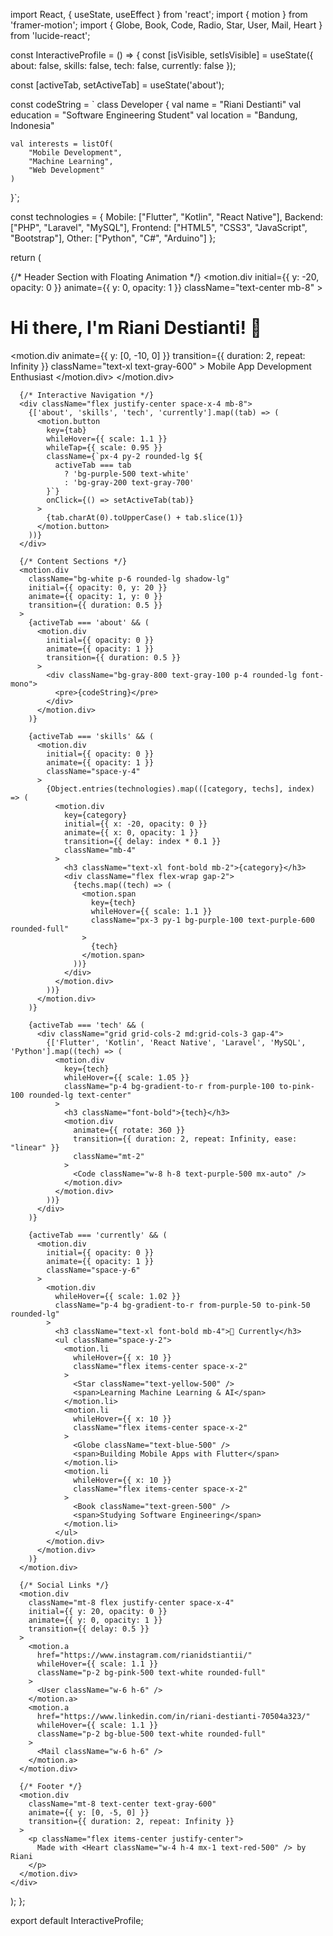 import React, { useState, useEffect } from 'react';
import { motion } from 'framer-motion';
import { Globe, Book, Code, Radio, Star, User, Mail, Heart } from 'lucide-react';

const InteractiveProfile = () => {
  const [isVisible, setIsVisible] = useState({
    about: false,
    skills: false,
    tech: false,
    currently: false
  });

  const [activeTab, setActiveTab] = useState('about');

  const codeString = `
class Developer {
    val name = "Riani Destianti"
    val education = "Software Engineering Student"
    val location = "Bandung, Indonesia"

    val interests = listOf(
        "Mobile Development",
        "Machine Learning",
        "Web Development"
    )
}`;

  const technologies = {
    Mobile: ["Flutter", "Kotlin", "React Native"],
    Backend: ["PHP", "Laravel", "MySQL"],
    Frontend: ["HTML5", "CSS3", "JavaScript", "Bootstrap"],
    Other: ["Python", "C#", "Arduino"]
  };

  return (
    <div className="max-w-4xl mx-auto p-6 bg-gray-50 rounded-lg shadow-xl">
      {/* Header Section with Floating Animation */}
      <motion.div 
        initial={{ y: -20, opacity: 0 }}
        animate={{ y: 0, opacity: 1 }}
        className="text-center mb-8"
      >
        <h1 className="text-4xl font-bold bg-gradient-to-r from-pink-500 to-purple-500 text-transparent bg-clip-text mb-4">
          Hi there, I'm Riani Destianti! 👋
        </h1>
        <motion.div 
          animate={{ y: [0, -10, 0] }}
          transition={{ duration: 2, repeat: Infinity }}
          className="text-xl text-gray-600"
        >
          Mobile App Development Enthusiast
        </motion.div>
      </motion.div>

      {/* Interactive Navigation */}
      <div className="flex justify-center space-x-4 mb-8">
        {['about', 'skills', 'tech', 'currently'].map((tab) => (
          <motion.button
            key={tab}
            whileHover={{ scale: 1.1 }}
            whileTap={{ scale: 0.95 }}
            className={`px-4 py-2 rounded-lg ${
              activeTab === tab 
                ? 'bg-purple-500 text-white' 
                : 'bg-gray-200 text-gray-700'
            }`}
            onClick={() => setActiveTab(tab)}
          >
            {tab.charAt(0).toUpperCase() + tab.slice(1)}
          </motion.button>
        ))}
      </div>

      {/* Content Sections */}
      <motion.div 
        className="bg-white p-6 rounded-lg shadow-lg"
        initial={{ opacity: 0, y: 20 }}
        animate={{ opacity: 1, y: 0 }}
        transition={{ duration: 0.5 }}
      >
        {activeTab === 'about' && (
          <motion.div
            initial={{ opacity: 0 }}
            animate={{ opacity: 1 }}
            transition={{ duration: 0.5 }}
          >
            <div className="bg-gray-800 text-gray-100 p-4 rounded-lg font-mono">
              <pre>{codeString}</pre>
            </div>
          </motion.div>
        )}

        {activeTab === 'skills' && (
          <motion.div
            initial={{ opacity: 0 }}
            animate={{ opacity: 1 }}
            className="space-y-4"
          >
            {Object.entries(technologies).map(([category, techs], index) => (
              <motion.div
                key={category}
                initial={{ x: -20, opacity: 0 }}
                animate={{ x: 0, opacity: 1 }}
                transition={{ delay: index * 0.1 }}
                className="mb-4"
              >
                <h3 className="text-xl font-bold mb-2">{category}</h3>
                <div className="flex flex-wrap gap-2">
                  {techs.map((tech) => (
                    <motion.span
                      key={tech}
                      whileHover={{ scale: 1.1 }}
                      className="px-3 py-1 bg-purple-100 text-purple-600 rounded-full"
                    >
                      {tech}
                    </motion.span>
                  ))}
                </div>
              </motion.div>
            ))}
          </motion.div>
        )}

        {activeTab === 'tech' && (
          <div className="grid grid-cols-2 md:grid-cols-3 gap-4">
            {['Flutter', 'Kotlin', 'React Native', 'Laravel', 'MySQL', 'Python'].map((tech) => (
              <motion.div
                key={tech}
                whileHover={{ scale: 1.05 }}
                className="p-4 bg-gradient-to-r from-purple-100 to-pink-100 rounded-lg text-center"
              >
                <h3 className="font-bold">{tech}</h3>
                <motion.div
                  animate={{ rotate: 360 }}
                  transition={{ duration: 2, repeat: Infinity, ease: "linear" }}
                  className="mt-2"
                >
                  <Code className="w-8 h-8 text-purple-500 mx-auto" />
                </motion.div>
              </motion.div>
            ))}
          </div>
        )}

        {activeTab === 'currently' && (
          <motion.div
            initial={{ opacity: 0 }}
            animate={{ opacity: 1 }}
            className="space-y-6"
          >
            <motion.div
              whileHover={{ scale: 1.02 }}
              className="p-4 bg-gradient-to-r from-purple-50 to-pink-50 rounded-lg"
            >
              <h3 className="text-xl font-bold mb-4">🌟 Currently</h3>
              <ul className="space-y-2">
                <motion.li
                  whileHover={{ x: 10 }}
                  className="flex items-center space-x-2"
                >
                  <Star className="text-yellow-500" />
                  <span>Learning Machine Learning & AI</span>
                </motion.li>
                <motion.li
                  whileHover={{ x: 10 }}
                  className="flex items-center space-x-2"
                >
                  <Globe className="text-blue-500" />
                  <span>Building Mobile Apps with Flutter</span>
                </motion.li>
                <motion.li
                  whileHover={{ x: 10 }}
                  className="flex items-center space-x-2"
                >
                  <Book className="text-green-500" />
                  <span>Studying Software Engineering</span>
                </motion.li>
              </ul>
            </motion.div>
          </motion.div>
        )}
      </motion.div>

      {/* Social Links */}
      <motion.div 
        className="mt-8 flex justify-center space-x-4"
        initial={{ y: 20, opacity: 0 }}
        animate={{ y: 0, opacity: 1 }}
        transition={{ delay: 0.5 }}
      >
        <motion.a
          href="https://www.instagram.com/rianidstiantii/"
          whileHover={{ scale: 1.1 }}
          className="p-2 bg-pink-500 text-white rounded-full"
        >
          <User className="w-6 h-6" />
        </motion.a>
        <motion.a
          href="https://www.linkedin.com/in/riani-destianti-70504a323/"
          whileHover={{ scale: 1.1 }}
          className="p-2 bg-blue-500 text-white rounded-full"
        >
          <Mail className="w-6 h-6" />
        </motion.a>
      </motion.div>

      {/* Footer */}
      <motion.div 
        className="mt-8 text-center text-gray-600"
        animate={{ y: [0, -5, 0] }}
        transition={{ duration: 2, repeat: Infinity }}
      >
        <p className="flex items-center justify-center">
          Made with <Heart className="w-4 h-4 mx-1 text-red-500" /> by Riani
        </p>
      </motion.div>
    </div>
  );
};

export default InteractiveProfile;

